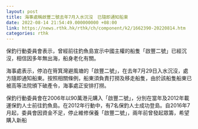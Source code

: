 ```yaml
---
layout: post
title: 海事處稱啟豐二號去年7月入水沉沒　已隨即通知船東
date: 2022-08-14 21:54:49.000000000 +08:00
link: https://news.rthk.hk/rthk/ch/component/k2/1662390-20220814.htm
categories: rthk
---
```


保釣行動委員會表示，曾經前往釣魚島宣示中國主權的船隻「啟豐二號」已經沉沒，相信因多年無出海，船身老化有關。

海事處表示，停泊在筲箕灣避風塘的「啟豐二號」，在去年7月29日入水沉沒，處方隨即通知船東。按照相關條例，船東須負責打撈及移走船隻，由於該船隻船東已被高等法院頒下破產令，海事處正安排打撈。

保釣行動委員會在2006年以90萬港元購入「啟豐二號」，分別在當年及2012年載運保釣人士前往釣魚島。在2012年行動中，有7名保釣人士成功登島。自2016年7月起，委員會因資金不足，停止維修保養「啟豐二號」，兩年前曾發起眾籌，希望購入新船
